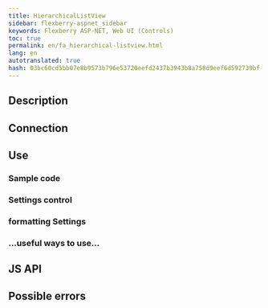 ```yaml
--- 
title: HierarchicalListView 
sidebar: flexberry-aspnet_sidebar 
keywords: Flexberry ASP-NET, Web UI (Controls) 
toc: true 
permalink: en/fa_hierarchical-listview.html 
lang: en 
autotranslated: true 
hash: 03bc60cd5bb07e8b9573b796e53720eefd2437b3943b8a758d9eef6d592739bf 
--- 
```


## Description 

## Connection 

## Use 

### Sample code 

### Settings control 

### formatting Settings 

### ...useful ways to use... 

## JS API 

## Possible errors 



